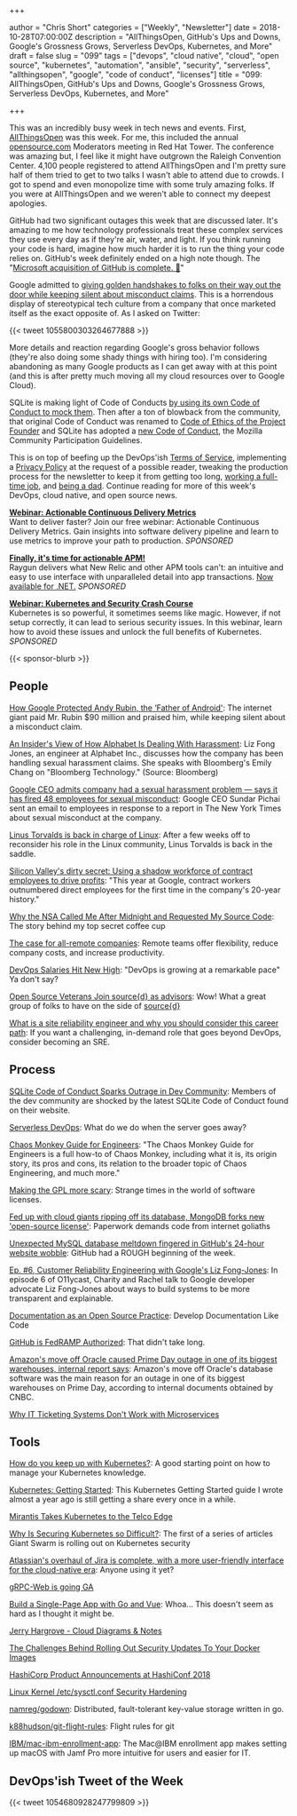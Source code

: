 +++

author = "Chris Short"
categories = ["Weekly", "Newsletter"]
date = 2018-10-28T07:00:00Z
description = "AllThingsOpen, GitHub's Ups and Downs, Google's Grossness Grows, Serverless DevOps, Kubernetes, and More"
draft = false
slug = "099"
tags = ["devops", "cloud native", "cloud", "open source", "kubernetes", "automation", "ansible", "security", "serverless", "allthingsopen", "google", "code of conduct", "licenses"]
title = "099: AllThingsOpen, GitHub's Ups and Downs, Google's Grossness Grows, Serverless DevOps, Kubernetes, and More"

+++

This was an incredibly busy week in tech news and events. First, [AllThingsOpen](https://allthingsopen.org/) was this week. For me, this included the annual [opensource.com](https://opensource.com/) Moderators meeting in Red Hat Tower. The conference was amazing but, I feel like it might have outgrown the Raleigh Convention Center. 4,100 people registered to attend AllThingsOpen and I'm pretty sure half of them tried to get to two talks I wasn't able to attend due to crowds. I got to spend and even monopolize time with some truly amazing folks. If you were at AllThingsOpen and we weren't able to connect my deepest apologies.

GitHub had two significant outages this week that are discussed later. It's amazing to me how technology professionals treat these complex services they use every day as if they're air, water, and light. If you think running your code is hard, imagine how much harder it is to run the thing your code relies on. GitHub's week definitely ended on a high note though. The "[Microsoft acquisition of GitHub is complete. 🎉](https://blog.github.com/2018-10-26-github-and-microsoft/)"

Google admitted to [giving golden handshakes to folks on their way out the door while keeping silent about misconduct claims](https://www.nytimes.com/2018/10/25/technology/google-sexual-harassment-andy-rubin.html). This is a horrendous display of stereotypical tech culture from a company that once marketed itself as the exact opposite of. As I asked on Twitter:

{{< tweet 1055800303264677888 >}}

More details and reaction regarding Google's gross behavior follows (they're also doing some shady things with hiring too). I'm considering abandoning as many Google products as I can get away with at this point (and this is after pretty much moving all my cloud resources over to Google Cloud).

SQLite is making light of Code of Conducts [by using its own Code of Conduct to mock them](https://www.theregister.co.uk/2018/10/22/sqlite_code_of_conduct/). Then after a ton of blowback from the community, that original Code of Conduct was renamed to [Code of Ethics of the Project Founder](https://sqlite.org/codeofethics.html) and SQLite has adopted a [new Code of Conduct](https://sqlite.org/codeofconduct.html), the Mozilla Community Participation Guidelines.

This is on top of beefing up the DevOps'ish [Terms of Service](/terms/), implementing a [Privacy Policy](/privacy/) at the request of a possible reader, tweaking the production process for the newsletter to keep it from getting too long, [working a full-time job](https://www.ansible.com/blog/author/chris-short), and [being a dad](http://bit.ly/2qd1jPJ). Continue reading for more of this week's DevOps, cloud native, and open source news.

[**Webinar: Actionable Continuous Delivery Metrics**](https://info.thoughtworks.com/Actionable_CD_Metrics.html)  
Want to deliver faster? Join our free webinar: Actionable Continuous Delivery Metrics. Gain insights into software delivery pipeline and learn to use metrics to improve your path to production. *SPONSORED*

[**Finally, it's time for actionable APM!**](https://raygun.com/)  
Raygun delivers what New Relic and other APM tools can't: an intuitive and easy to use interface with unparalleled detail into app transactions. [Now available for .NET.](https://raygun.com/) *SPONSORED*

[**Webinar: Kubernetes and Security Crash Course**](https://info.signalsciences.com/crash-course-kubernetes-security?utm_medium=newsletter&utm_source=devopsish)  
Kubernetes is so powerful, it sometimes seems like magic. However, if not setup correctly, it can lead to serious security issues. In this webinar, learn how to avoid these issues and unlock the full benefits of Kubernetes. *SPONSORED*

{{< sponsor-blurb >}}

## People

[How Google Protected Andy Rubin, the ‘Father of Android'](https://www.nytimes.com/2018/10/25/technology/google-sexual-harassment-andy-rubin.html): The internet giant paid Mr. Rubin $90 million and praised him, while keeping silent about a misconduct claim.

[An Insider's View of How Alphabet Is Dealing With Harassment](https://www.bloomberg.com/news/videos/2018-10-25/an-insider-s-view-of-how-alphabet-is-dealing-with-harassment-video): Liz Fong Jones, an engineer at Alphabet Inc., discusses how the company has been handling sexual harassment claims. She speaks with Bloomberg's Emily Chang on "Bloomberg Technology." (Source: Bloomberg)

[Google CEO admits company had a sexual harassment problem — says it has fired 48 employees for sexual misconduct](https://www.cnbc.com/2018/10/25/google-ceo-memo-says-48-fired-for-sexual-misconduct.html): Google CEO Sundar Pichai sent an email to employees in response to a report in The New York Times about sexual misconduct at the company.

[Linus Torvalds is back in charge of Linux](https://www.zdnet.com/article/linus-torvalds-is-back-in-charge-of-linux/): After a few weeks off to reconsider his role in the Linux community, Linus Torvalds is back in the saddle.

[Silicon Valley's dirty secret: Using a shadow workforce of contract employees to drive profits](https://www.cnbc.com/2018/10/22/silicon-valley-using-contract-employees-to-drive-profits.html): "This year at Google, contract workers outnumbered direct employees for the first time in the company's 20-year history."

[Why the NSA Called Me After Midnight and Requested My Source Code](https://medium.com/datadriveninvestor/why-the-nsa-called-me-after-midnight-and-requested-my-source-code-f7076c59ab3d): The story behind my top secret coffee cup

[The case for all-remote companies](https://about.gitlab.com/2018/10/18/the-case-for-all-remote-companies/): Remote teams offer flexibility, reduce company costs, and increase productivity.

[DevOps Salaries Hit New High](https://www.technative.io/devops-salaries-hit-new-high/): "DevOps is growing at a remarkable pace" Ya don't say?

[Open Source Veterans Join source{d} as advisors](https://medium.com/sourcedtech/open-source-veterans-join-source-d-as-advisors-2b48717b1748): Wow! What a great group of folks to have on the side of [source{d}](https://sourced.tech/)

[What is a site reliability engineer and why you should consider this career path](https://opensource.com/article/18/10/what-site-reliability-engineer): If you want a challenging, in-demand role that goes beyond DevOps, consider becoming an SRE.


## Process

[SQLite Code of Conduct Sparks Outrage in Dev Community](https://dzone.com/articles/sqlite-code-of-conduct-sparks-outrage-in-the-dev-c): Members of the dev community are shocked by the latest SQLite Code of Conduct found on their website.

[Serverless DevOps](https://www.serverlessops.io/download-the-serverless-devops-ebook): What do we do when the server goes away?

[Chaos Monkey Guide for Engineers](https://www.gremlin.com/chaos-monkey/): "The Chaos Monkey Guide for Engineers is a full how-to of Chaos Monkey, including what it is, its origin story, its pros and cons, its relation to the broader topic of Chaos Engineering, and much more."

[Making the GPL more scary](https://lwn.net/SubscriberLink/768670/21b0a9ecf1337105/): Strange times in the world of software licenses.

[Fed up with cloud giants ripping off its database, MongoDB forks new 'open-source license'](https://www.theregister.co.uk/2018/10/16/mongodb_licensning_change/): Paperwork demands code from internet goliaths

[Unexpected MySQL database meltdown fingered in GitHub's 24-hour website wobble](https://www.theregister.co.uk/2018/10/23/github_outage_ends/): GitHub had a ROUGH beginning of the week.

[Ep. #6, Customer Reliability Engineering with Google's Liz Fong-Jones](https://www.heavybit.com/library/podcasts/o11ycast/ep-6-customer-reliability-engineering-with-googles-liz-fong-jones/): In episode 6 of O11ycast, Charity and Rachel talk to Google developer advocate Liz Fong-Jones about ways to build systems to be more transparent and explainable.

[Documentation as an Open Source Practice](https://blog.digitalocean.com/documentation-as-an-open-source-practice/): Develop Documentation Like Code

[GitHub is FedRAMP Authorized](https://blog.github.com/2018-10-24-github-is-fedramp-authorized/): That didn't take long.

[Amazon's move off Oracle caused Prime Day outage in one of its biggest warehouses, internal report says](https://www.cnbc.com/2018/10/23/amazon-move-off-oracle-caused-prime-day-outage-in-warehouse.html): Amazon's move off Oracle's database software was the main reason for an outage in one of its biggest warehouses on Prime Day, according to internal documents obtained by CNBC.

[Why IT Ticketing Systems Don't Work with Microservices](https://blog.getambassador.io/why-it-ticketing-systems-dont-work-with-microservices-18e2be509bf6)


## Tools

[How do you keep up with Kubernetes?](https://dev.to/petermbenjamin/how-do-you-keep-up-with-kubernetes-2209): A good starting point on how to manage your Kubernetes knowledge.

[Kubernetes: Getting Started](https://cshort.co/start-k8s): This Kubernetes Getting Started guide I wrote almost a year ago is still getting a share every once in a while.

[Mirantis Takes Kubernetes to the Telco Edge](https://www.lightreading.com/the-edge/mirantis-takes-kubernetes-to-the-telco-edge/d/d-id/747077)

[Why Is Securing Kubernetes so Difficult?](https://blog.giantswarm.io/why-is-securing-kubernetes-so-difficult/): The first of a series of articles Giant Swarm is rolling out on Kubernetes security

[Atlassian's overhaul of Jira is complete, with a more user-friendly interface for the cloud-native era](https://www.geekwire.com/2018/atlassians-overhaul-jira-complete-user-friendly-interface-cloud-native-era/): Anyone using it yet?

[gRPC-Web is going GA](https://www.cncf.io/blog/2018/10/24/grpc-web-is-going-ga/)

[Build a Single-Page App with Go and Vue](https://developer.okta.com/blog/2018/10/23/build-a-single-page-app-with-go-and-vue): Whoa... This doesn't seem as hard as I thought it might be.

[Jerry Hargrove - Cloud Diagrams & Notes](https://www.awsgeek.com/)

[The Challenges Behind Rolling Out Security Updates To Your Docker Images](https://eng.lyft.com/the-challenges-behind-rolling-out-security-updates-to-your-docker-images-86106de47ece)

[HashiCorp Product Announcements at HashiConf 2018](https://www.hashicorp.com/blog/hashicorp-product-announcements-at-hashiconf-2018)

[Linux Kernel /etc/sysctl.conf Security Hardening](https://www.cyberciti.biz/faq/linux-kernel-etcsysctl-conf-security-hardening/)

[namreg/godown](https://github.com/namreg/godown): Distributed, fault-tolerant key-value storage written in go.

[k88hudson/git-flight-rules](https://github.com/k88hudson/git-flight-rules): Flight rules for git

[IBM/mac-ibm-enrollment-app](https://github.com/IBM/mac-ibm-enrollment-app): The Mac@IBM enrollment app makes setting up macOS with Jamf Pro more intuitive for users and easier for IT.

## DevOps'ish Tweet of the Week

{{< tweet 1054680928247799809 >}}
